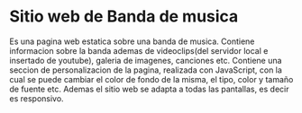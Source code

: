 # Sitio web de Banda de musica
Es una pagina web estatica sobre una banda de musica. Contiene informacion sobre la banda ademas de videoclips(del servidor local e insertado de youtube), galeria de imagenes, canciones etc. Contiene una seccion de personalizacion de la pagina, realizada con JavaScript, con la cual se puede cambiar el color de fondo de la misma, el tipo, color y tamaño de fuente etc. Ademas el sitio web se adapta a todas las pantallas, es decir es responsivo.
